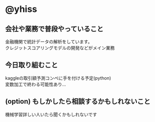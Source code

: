 # @yhiss

## 会社や業務で普段やっていること

金融機関で統計データの解析をしています。  
クレジットスコアリングモデルの開発などがメイン業務

## 今日取り組むこと

kaggleの取引額予測コンペに手を付ける予定(python)  
変数加工で終わる可能性あり...

## (option) もしかしたら相談するかもしれないこと  
機械学習詳しい人いたら聞くかもしれないです
